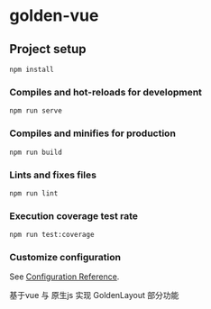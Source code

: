 # golden-vue

## Project setup
```
npm install
```

### Compiles and hot-reloads for development
```
npm run serve
```

### Compiles and minifies for production
```
npm run build
```

### Lints and fixes files
```
npm run lint
```

### Execution coverage test rate
```
npm run test:coverage
```

### Customize configuration
See [Configuration Reference](https://cli.vuejs.org/config/).

基于vue 与 原生js 实现 GoldenLayout 部分功能
